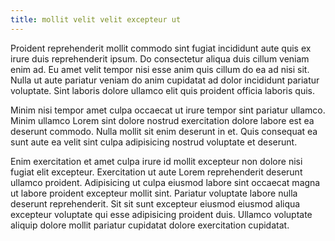 ```yaml
---
title: mollit velit velit excepteur ut
---
```


Proident reprehenderit mollit commodo sint fugiat incididunt aute quis ex irure duis reprehenderit ipsum. Do consectetur aliqua duis cillum veniam enim ad. Eu amet velit tempor nisi esse anim quis cillum do ea ad nisi sit. Nulla ut aute pariatur veniam do anim cupidatat ad dolor incididunt pariatur voluptate. Sint laboris dolore ullamco elit quis proident officia laboris quis.

Minim nisi tempor amet culpa occaecat ut irure tempor sint pariatur ullamco. Minim ullamco Lorem sint dolore nostrud exercitation dolore labore est ea deserunt commodo. Nulla mollit sit enim deserunt in et. Quis consequat ea sunt aute ea velit sint culpa adipisicing nostrud voluptate et deserunt.

Enim exercitation et amet culpa irure id mollit excepteur non dolore nisi fugiat elit excepteur. Exercitation ut aute Lorem reprehenderit deserunt ullamco proident. Adipisicing ut culpa eiusmod labore sint occaecat magna ut labore proident excepteur mollit sint. Pariatur voluptate labore nulla deserunt reprehenderit. Sit sit sunt excepteur eiusmod eiusmod aliqua excepteur voluptate qui esse adipisicing proident duis. Ullamco voluptate aliquip dolore mollit pariatur cupidatat dolore exercitation cupidatat.